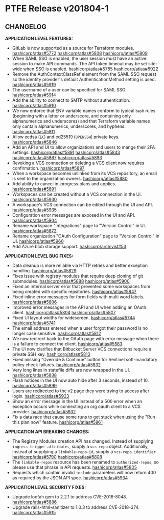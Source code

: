 # PTFE Release v201804-1

## CHANGELOG

**APPLICATION LEVEL FEATURES:**

- GitLab is now supported as a source for Terraform modules. [hashicorp/atlas#5772](https://github.com/hashicorp/atlas/pull/5772) [hashicorp/atlas#5808](https://github.com/hashicorp/atlas/pull/5808) [hashicorp/atlas#5809](https://github.com/hashicorp/atlas/pull/5809)
- When SAML SSO is enabled, the user session must have an active session to make API commands. The API token timeout may be set site-wide when SSO is enabled. [hashicorp/atlas#5785](https://github.com/hashicorp/atlas/pull/5785) [hashicorp/atlas#5922](https://github.com/hashicorp/atlas/pull/5922)
- Remove the AuthContextClassRef element from the SAML SSO request so the identity provider's default AuthenticationMethod setting is used. [hashicorp/atlas#5919](https://github.com/hashicorp/atlas/pull/5919)
- The username of a user can be specified for SAML SSO. [hashicorp/atlas#5914](https://github.com/hashicorp/atlas/pull/5914)
- Add the ability to connect to SMTP without authentication. [hashicorp/atlas#5910](https://github.com/hashicorp/atlas/pull/5910)
- We now enforce that ENV variable names conform to typical `bash` rules (beginning with a letter or underscore, and containing only alphanumerics and underscores) and that Terraform variable names only contain alphanumerics, underscores, and hyphens. [hashicorp/atlas#5811](https://github.com/hashicorp/atlas/pull/5811)
- Allow ecdsa (`EC`) and ed25519 (`OPENSSH`) private keys. [hashicorp/atlas#5846](https://github.com/hashicorp/atlas/pull/5846)
- Add an API and UI to allow organizations and users to mange their 2FA settings. [hashicorp/atlas#5891](https://github.com/hashicorp/atlas/pull/5819) [hashicorp/atlas#5843](https://github.com/hashicorp/atlas/pull/5843) [hashicorp/atlas#5867](https://github.com/hashicorp/atlas/pull/5867) [hashicorp/atlas#5893](https://github.com/hashicorp/atlas/pull/5893)
- Revoking a VCS connection or deleting a VCS client now requires confirmation. [hashicorp/atlas#5897](https://github.com/hashicorp/atlas/pull/5897)
- When a workspace becomes unlinked from its VCS repository, an email is sent to the organization owners. [hashicorp/atlas#5880](https://github.com/hashicorp/atlas/pull/5880)
- Add ability to cancel in-progress plans and applies. [hashicorp/atlas#5891](https://github.com/hashicorp/atlas/pull/5891)
- Workspaces can be created without a VCS connection in the UI. [hashicorp/atlas#5930](https://github.com/hashicorp/atlas/pull/5930)
- A workspace's VCS connection can be edited through the UI and API. [hashicorp/atlas#5935](https://github.com/hashicorp/atlas/pull/5935)
- Configuration error messages are exposed in the UI and API. [hashicorp/atlas#5904](https://github.com/hashicorp/atlas/pull/5904)
- Rename workspace "Integrations" page to "Version Control" in UI. [hashicorp/atlas#5872](https://github.com/hashicorp/atlas/pull/5872)
- Rename organization "OAuth Configuration" page to "Version Control" in UI. [hashicorp/atlas#5960](https://github.com/hashicorp/atlas/pull/5960)
- Add Azure blob storage support. [hashicorp/archivist#53](https://github.com/hashicorp/archivist/pull/53)

**APPLICATION LEVEL BUG FIXES:**

- Data cleanup is more reliable via HTTP retries and better exception handling. [hashicorp/atlas#5829](https://github.com/hashicorp/atlas/pull/5829)
- Fixes issue with registry modules that require deep cloning of git submodules. [hashicorp/atlas#5888](https://github.com/hashicorp/atlas/pull/5888) [hashicorp/atlas#5900](https://github.com/hashicorp/atlas/pull/5900)
- Fixed an internal server error that prevented some workspaces from being created with specific repsitories. [hashicorp/atlas#5847](https://github.com/hashicorp/atlas/pull/5847)
- Fixed inline error messages for form fields with multi word labels. [hashicorp/atlas#5806](https://github.com/hashicorp/atlas/pull/5806)
- Improved error messages in the API and UI when adding an OAuth client. [hashicorp/atlas#5804](https://github.com/hashicorp/atlas/pull/5804) [hashicorp/atlas#5807](https://github.com/hashicorp/atlas/pull/5807)
- Fixed UI layout widths for widescreen. [hashicorp/atlas#5744](https://github.com/hashicorp/atlas/pull/5744) [hashicorp/atlas#5741](https://github.com/hashicorp/atlas/pull/5741)
- The email address entered when a user forgot their password is no longer case sensitive. [hashicorp/atlas#5812](https://github.com/hashicorp/atlas/pull/5812)
- We now redirect back to the OAuth page with error message when there is a failure to connect the client. [hashicorp/atlas#5583](https://github.com/hashicorp/atlas/pull/5583)
- The UI now clarifies that Bitbucket Server VCS connections require a private SSH key. [hashicorp/atlas#5813](https://github.com/hashicorp/atlas/pull/5813)
- Fixed missing "Override & Continue" button for Sentinel soft-mandatory policy check failures. [hashicorp/atlas#5832](https://github.com/hashicorp/atlas/pull/5832)
- Very long lines in statefile diffs are now wrapped in the UI. [hashicorp/atlas#5838](https://github.com/hashicorp/atlas/pull/5838)
- Flash notices in the UI now auto hide after 3 seconds, instead of 10. [hashicorp/atlas#5899](https://github.com/hashicorp/atlas/pull/5899)
- Users are redirected to the v2 page they were trying to access after login. [hashicorp/atlas#5933](https://github.com/hashicorp/atlas/pull/5933)
- Show an error message in the UI instead of a 500 error when an exception occurs while connecting an org oauth client to a VCS provider. [hashicorp/atlas#5932](https://github.com/hashicorp/atlas/pull/5932)
- Fix a data race that cause some runs to get stuck when using the "Run this plan now" feature. [hashicorp/atlas#5961](https://github.com/hashicorp/atlas/pull/5961)

**APPLICATION API BREAKING CHANGES:**

- The Registry Modules creation API has changed. Instead of supplying `ingress-trigger-attributes`, supply a `vcs-repo` object. Additionally, instead of supplying a `linkable-repo-id`, supply a `vcs-repo.identifier` [hashicorp/atlas#5790](https://github.com/hashicorp/atlas/pull/5790) [hashicorp/atlas#5808](https://github.com/hashicorp/atlas/pull/5808)
- The `linkable-repos` resource has been renamed to `authorized-repos`, so please use that phrase in API requests. [hashicorp/atlas#5805](https://github.com/hashicorp/atlas/pull/5805)
- Requests which contain invalid `include` parameters will now return 400 as required by the JSON API spec. [hashicorp/atlas#5934](https://github.com/hashicorp/atlas/pull/5934)

**APPLICATION LEVEL SECURITY FIXES:**

- Upgrade loofah gem to 2.2.1 to address CVE-2018-8048. [hashicorp/atlas#5886](https://github.com/hashicorp/atlas/pull/5886/files)
- Upgrade rails-html-sanitizer to  1.0.3 to address CVE-2018-374. [hashicorp/atlas#5915](https://github.com/hashicorp/atlas/pull/5915)

